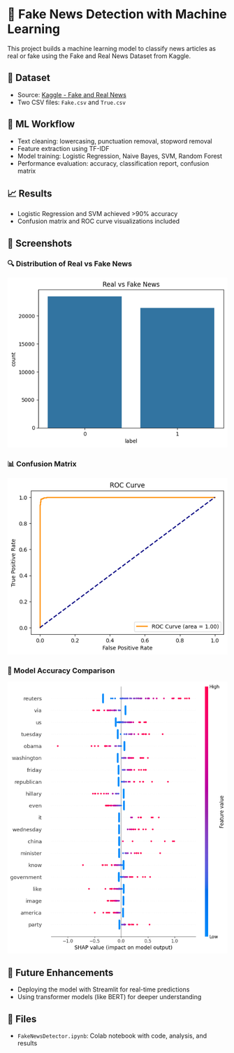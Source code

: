 # 📰 Fake News Detection with Machine Learning

This project builds a machine learning model to classify news articles as real or fake using the Fake and Real News Dataset from Kaggle.

## 📂 Dataset
- Source: [Kaggle - Fake and Real News](https://www.kaggle.com/datasets/clmentbisaillon/fake-and-real-news-dataset)
- Two CSV files: `Fake.csv` and `True.csv`

## 🧠 ML Workflow
- Text cleaning: lowercasing, punctuation removal, stopword removal
- Feature extraction using TF-IDF
- Model training: Logistic Regression, Naive Bayes, SVM, Random Forest
- Performance evaluation: accuracy, classification report, confusion matrix

## 📈 Results
- Logistic Regression and SVM achieved >90% accuracy
- Confusion matrix and ROC curve visualizations included

## 📸 Screenshots

### 🔍 Distribution of Real vs Fake News
![Alt Text](FakevsRealNewsDistribution.png)

### 📊 Confusion Matrix
![Confusion Matrix](ROCCurve.png)

### 🧠 Model Accuracy Comparison
![Model Accuracy](FakevsRealDatagraph.png)

## 🚀 Future Enhancements
- Deploying the model with Streamlit for real-time predictions
- Using transformer models (like BERT) for deeper understanding

## 📁 Files
- `FakeNewsDetector.ipynb`: Colab notebook with code, analysis, and results
